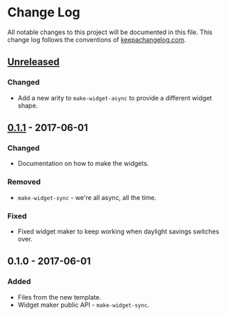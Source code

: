 # Change Log
All notable changes to this project will be documented in this file. This change log follows the conventions of [keepachangelog.com](http://keepachangelog.com/).

## [Unreleased]
### Changed
- Add a new arity to `make-widget-async` to provide a different widget shape.

## [0.1.1] - 2017-06-01
### Changed
- Documentation on how to make the widgets.

### Removed
- `make-widget-sync` - we're all async, all the time.

### Fixed
- Fixed widget maker to keep working when daylight savings switches over.

## 0.1.0 - 2017-06-01
### Added
- Files from the new template.
- Widget maker public API - `make-widget-sync`.

[Unreleased]: https://github.com/your-name/lead-indicators/compare/0.1.1...HEAD
[0.1.1]: https://github.com/your-name/lead-indicators/compare/0.1.0...0.1.1
